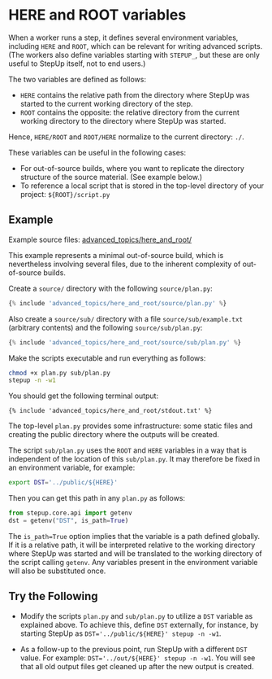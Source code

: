 # HERE and ROOT variables

When a worker runs a step, it defines several environment variables, including `HERE` and `ROOT`, which can be relevant for writing advanced scripts.
(The workers also define variables starting with `STEPUP_`, but these are only useful to StepUp itself, not to end users.)

The two variables are defined as follows:

- `HERE` contains the relative path from the directory where StepUp was started to the current working directory of the step.
- `ROOT` contains the opposite: the relative directory from the current working directory to the directory where StepUp was started.

Hence, `HERE/ROOT` and `ROOT/HERE` normalize to the current directory: `./`.

These variables can be useful in the following cases:

- For out-of-source builds, where you want to replicate the directory structure of the source material.
  (See example below.)
- To reference a local script that is stored in the top-level directory of your project: `${ROOT}/script.py`


## Example

Example source files: [advanced_topics/here_and_root/](https://github.com/reproducible-reporting/stepup-core/tree/main/docs/advanced_topics/here_and_root)

This example represents a minimal out-of-source build, which is nevertheless involving several files, due to the inherent complexity of out-of-source builds.

Create a `source/` directory with the following `source/plan.py`:

```python
{% include 'advanced_topics/here_and_root/source/plan.py' %}
```

Also create a `source/sub/` directory with a file `source/sub/example.txt` (arbitrary contents) and the following `source/sub/plan.py`:

```python
{% include 'advanced_topics/here_and_root/source/sub/plan.py' %}
```

Make the scripts executable and run everything as follows:

```bash
chmod +x plan.py sub/plan.py
stepup -n -w1
```

You should get the following terminal output:

```
{% include 'advanced_topics/here_and_root/stdout.txt' %}
```

The top-level `plan.py` provides some infrastructure: some static files and creating the public directory where the outputs will be created.

The script `sub/plan.py` uses the `ROOT` and `HERE` variables in a way that is independent of the location of this `sub/plan.py`.
It may therefore be fixed in an environment variable, for example:

```bash
export DST='../public/${HERE}'
```

Then you can get this path in any `plan.py` as follows:

```python
from stepup.core.api import getenv
dst = getenv("DST", is_path=True)
```

The `is_path=True` option implies that the variable is a path defined globally.
If it is a relative path, it will be interpreted relative to the working directory where StepUp was started and will be translated to the working directory of the script calling `getenv`.
Any variables present in the environment variable will also be substituted once.


## Try the Following

- Modify the scripts `plan.py` and `sub/plan.py` to utilize a `DST` variable as explained above.
  To achieve this, define `DST` externally, for instance, by starting StepUp as `DST='../public/${HERE}' stepup -n -w1`.

- As a follow-up to the previous point, run StepUp with a different `DST` value.
  For example: `DST='../out/${HERE}' stepup -n -w1`.
  You will see that all old output files get cleaned up after the new output is created.
